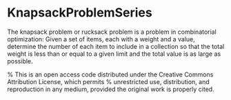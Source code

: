 # KnapsackProblemSeries
The knapsack problem or rucksack problem is a problem in combinatorial optimization: Given a set of items, each with a weight and a value, determine the number of each item to include in a collection so that the total weight is less than or equal to a given limit and the total value is as large as possible. 

% This is an open access code distributed under the Creative Commons Attribution License, which permits 
% unrestricted use, distribution, and reproduction in any medium, provided the original work is properly cited. 
